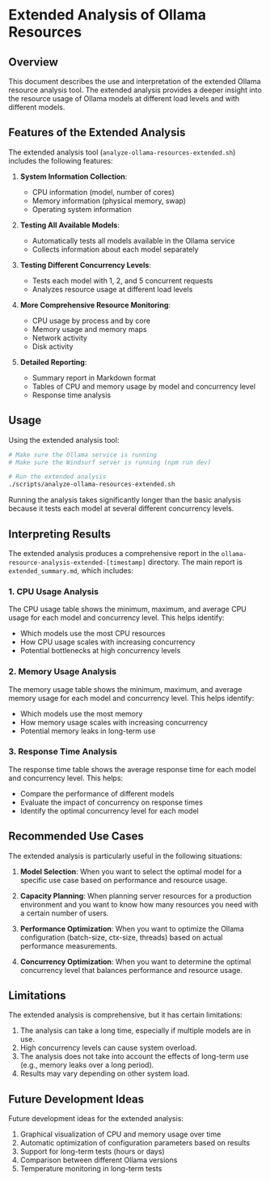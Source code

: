 # Extended Analysis of Ollama Resources

## Overview

This document describes the use and interpretation of the extended Ollama resource analysis tool. The extended analysis provides a deeper insight into the resource usage of Ollama models at different load levels and with different models.

## Features of the Extended Analysis

The extended analysis tool (`analyze-ollama-resources-extended.sh`) includes the following features:

1. **System Information Collection**:
   - CPU information (model, number of cores)
   - Memory information (physical memory, swap)
   - Operating system information

2. **Testing All Available Models**:
   - Automatically tests all models available in the Ollama service
   - Collects information about each model separately

3. **Testing Different Concurrency Levels**:
   - Tests each model with 1, 2, and 5 concurrent requests
   - Analyzes resource usage at different load levels

4. **More Comprehensive Resource Monitoring**:
   - CPU usage by process and by core
   - Memory usage and memory maps
   - Network activity
   - Disk activity

5. **Detailed Reporting**:
   - Summary report in Markdown format
   - Tables of CPU and memory usage by model and concurrency level
   - Response time analysis

## Usage

Using the extended analysis tool:

```bash
# Make sure the Ollama service is running
# Make sure the Windsurf server is running (npm run dev)

# Run the extended analysis
./scripts/analyze-ollama-resources-extended.sh
```

Running the analysis takes significantly longer than the basic analysis because it tests each model at several different concurrency levels.

## Interpreting Results

The extended analysis produces a comprehensive report in the `ollama-resource-analysis-extended-[timestamp]` directory. The main report is `extended_summary.md`, which includes:

### 1. CPU Usage Analysis

The CPU usage table shows the minimum, maximum, and average CPU usage for each model and concurrency level. This helps identify:

- Which models use the most CPU resources
- How CPU usage scales with increasing concurrency
- Potential bottlenecks at high concurrency levels

### 2. Memory Usage Analysis

The memory usage table shows the minimum, maximum, and average memory usage for each model and concurrency level. This helps identify:

- Which models use the most memory
- How memory usage scales with increasing concurrency
- Potential memory leaks in long-term use

### 3. Response Time Analysis

The response time table shows the average response time for each model and concurrency level. This helps:

- Compare the performance of different models
- Evaluate the impact of concurrency on response times
- Identify the optimal concurrency level for each model

## Recommended Use Cases

The extended analysis is particularly useful in the following situations:

1. **Model Selection**: When you want to select the optimal model for a specific use case based on performance and resource usage.

2. **Capacity Planning**: When planning server resources for a production environment and you want to know how many resources you need with a certain number of users.

3. **Performance Optimization**: When you want to optimize the Ollama configuration (batch-size, ctx-size, threads) based on actual performance measurements.

4. **Concurrency Optimization**: When you want to determine the optimal concurrency level that balances performance and resource usage.

## Limitations

The extended analysis is comprehensive, but it has certain limitations:

1. The analysis can take a long time, especially if multiple models are in use.
2. High concurrency levels can cause system overload.
3. The analysis does not take into account the effects of long-term use (e.g., memory leaks over a long period).
4. Results may vary depending on other system load.

## Future Development Ideas

Future development ideas for the extended analysis:

1. Graphical visualization of CPU and memory usage over time
2. Automatic optimization of configuration parameters based on results
3. Support for long-term tests (hours or days)
4. Comparison between different Ollama versions
5. Temperature monitoring in long-term tests
